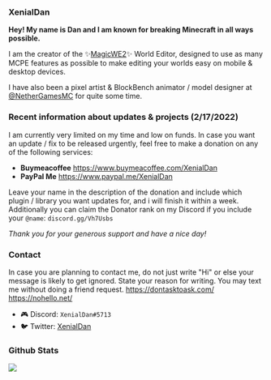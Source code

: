 ### XenialDan

**Hey! My name is Dan and I am known for breaking Minecraft in all ways possible.**

I am the creator of the ✨[MagicWE2](https://github.com/thebigsmileXD/MagicWE2)✨ World Editor, designed to use as many MCPE features as possible to make editing your worlds easy on mobile & desktop devices.

I have also been a pixel artist & BlockBench animator / model designer at [@NetherGamesMC](https://github.com/NetherGamesMC) for quite some time.
### Recent information about updates & projects (2/17/2022)
I am currently very limited on my time and low on funds. In case you want an update / fix to be released urgently, feel free to make a donation on any of the following services:
- **Buymeacoffee**
https://www.buymeacoffee.com/XenialDan
- **PayPal Me**
https://www.paypal.me/XenialDan

Leave your name in the description of the donation and include which plugin / library you want updates for, and i will finish it within a week. Additionally you can claim the Donator rank on my Discord if you include your `@name`: `discord.gg/Vh7Usbs`

*Thank you for your generous support and have a nice day!*
### Contact
In case you are planning to contact me, do not just write "Hi" or else your message is likely to get ignored. State your reason for writing. You may text me without doing a friend request.
https://dontasktoask.com/ https://nohello.net/

- 🎮 Discord: `XenialDan#5713`
- 🐦 Twitter: [XenialDan](https://twitter.com/XenialDan)
### Github Stats
![](https://github-readme-stats.vercel.app/api?username=thebigsmileXD&count_private=true&include_all_commits=true)
